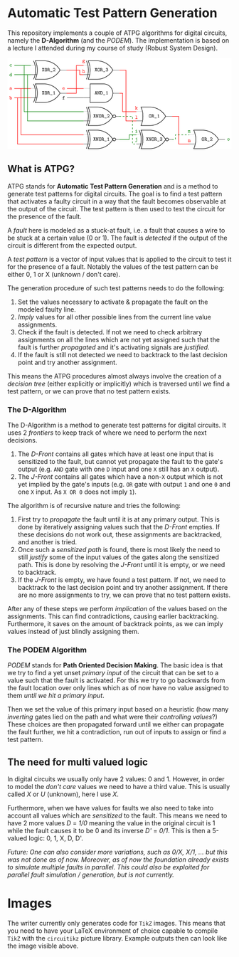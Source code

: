 # Automatic Test Pattern Generation
This repository implements a couple of ATPG algorithms for digital circuits,
namely the **D-Algorithm** (and the *PODEM*). The implementation is based on
a lecture I attended during my course of study (Robust System Design).

![Example circuit with assignments](images/example.png)

## What is ATPG?
ATPG stands for **Automatic Test Pattern Generation** and is a method to
generate test patterns for digital circuits. The goal is to find a test
pattern that activates a faulty circuit in a way that the fault becomes
observable at the output of the circuit. The test pattern is then used to
test the circuit for the presence of the fault.

A *fault* here is modeled as a stuck-at fault, i.e. a fault that causes a
wire to be stuck at a certain value (0 or 1). The fault is *detected* if the
output of the circuit is different from the expected output.

A *test pattern* is a vector of input values that is applied to the circuit
to test it for the presence of a fault. Notably the values of the test pattern
can be either 0, 1 or X (unknown / don't care).

The generation procedure of such test patterns needs to do the following:
1. Set the values necessary to activate & propagate the fault on the modeled 
   faulty line.
2. *Imply* values for all other possible lines from the current line value
   assignments.
3. Check if the fault is detected. If not we need to check arbitrary assignments
   on all the lines which are not yet assigned such that the fault is further
   *propagated* and it's activating signals are *justified*.
4. If the fault is still not detected we need to backtrack to the last decision
   point and try another assignment.

This means the ATPG procedures almost always involve the creation of a 
*decision tree* (either explicitly or implicitly) which is traversed until we
find a test pattern, or we can prove that no test pattern exists.

### The D-Algorithm
The D-Algorithm is a method to generate test patterns for digital circuits.
It uses 2 *frontiers* to keep track of where we need to perform the next decisions.
1. The *D-Front* contains all gates which have at least one input that is
   sensitized to the fault, but cannot yet propagate the fault to the gate's
   output (e.g. `AND` gate with one `D` input and one `X` still has an `X`
   output).
2. The *J-Front* contains all gates which have a non-`X` output which is not yet
   implied by the gate's inputs (e.g. `OR` gate with output `1` and one `0` and
   one `X` input. As `X OR 0` does not imply `1`).

The algorithm is of recursive nature and tries the following:
1. First try to *propagate* the fault until it is at any primary output.
   This is done by iteratively assigning values such that the *D-Front* empties.
   If these decisions do not work out, these assignments are backtracked, and
   another is tried.
2. Once such a *sensitized path* is found, there is most likely the need to
   still *justify* some of the input values of the gates along the sensitized
   path. This is done by resolving the *J-Front* until it is empty, or we need
   to backtrack.
3. If the *J-Front* is empty, we have found a test pattern. If not, we need to
    backtrack to the last decision point and try another assignment. If there
    are no more assignments to try, we can prove that no test pattern exists.

After any of these steps we perform *implication* of the values based on the
assignments. This can find contradictions, causing earlier backtracking.
Furthermore, it saves on the amount of backtrack points, as we can imply values
instead of just blindly assigning them.

### The PODEM Algorithm
*PODEM* stands for **Path Oriented Decision Making**. The basic idea is that
we try to find a yet unset *primary input* of the circuit that can be set to
a value such that the fault is activated. For this we try to go backwards from
the fault location over only lines which as of now have no value assigned to
them *until we hit a primary input*.

Then we set the value of this primary input based on a heuristic (how many 
*inverting* gates lied on the path and what were their *controlling values*?)
These choices are then propagated forward until we either can propagate the
fault further, we hit a contradiction, run out of inputs to assign or find a
test pattern.

## The need for multi valued logic
In digital circuits we usually only have 2 values: 0 and 1. However, in order
to model the *don't care* values we need to have a third value. This is usually
called *X* or *U* (unknown), here I use *X*.

Furthermore, when we have values for faults we also need to take into account
all values which are *sensitized* to the fault. This means we need to have 2 
more values *D* = *1/0* meaning the value in the original circuit is 1 while
the fault causes it to be 0 and its inverse *D'* = *0/1*.
This is then a 5-valued logic: 0, 1, X, D, D'.

*Future: One can also consider more variations, such as 0/X, X/1, ... but this
was not done as of now. Moreover, as of now the foundation already exists to
simulate multiple faults in parallel. This could also be exploited for parallel
fault simulation / generation, but is not currently.*

# Images
The writer currently only generates code for `TikZ` images. This means that
you need to have your LaTeX environment of choice capable to compile `TikZ`
with the `circuitikz` picture library. Example outputs then can look like the
image visible above.
